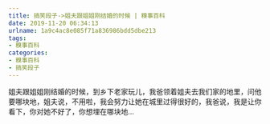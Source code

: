 ```yaml
---
title: 搞笑段子->姐夫跟姐姐刚结婚的时候 | 糗事百科
date: 2019-11-20 06:34:13
urlname: 1a9c4ac8e085f71a836986bdd5dbe213
tags: 
- 糗事百科
categories:
- 糗事百科
- 搞笑段子
---
```

姐夫跟姐姐刚结婚的时候，到乡下老家玩儿，我爸领着姐夫去我们家的地里，问他要哪块地，姐夫说，不用啦，我会努力让她在城里过得很好的，我爸说，我是让你看下，你对她不好了，你想埋在哪块地…


